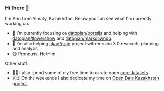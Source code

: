### Hi there 👋

I'm Anu from Almaty, Kazakhstan. Below you can see what I'm currently working on.

- 🔭 I’m currently focusing on [datopian/portaljs](https://github.com/datopian/portaljs) and helping with [datopian/flowershow](https://github.com/datopian/flowershow) and [datopian/markdowndb](https://github.com/datopian/markdowndb).
- 🌱 I’m also helping [ckan/ckan](https://github.com/ckan/ckan) project with version 3.0 research, planning and analysis.
- 😄 Pronouns: He/Him.

Other stuff:

- 🧑‍💻 I also spend some of my free time to curate open [core datasets](https://github.com/datasets).
- 🇰🇿 On the weekends I also dedicate my time on [Open Data Kazakhstan project](https://github.com/open-data-kazakhstan).
